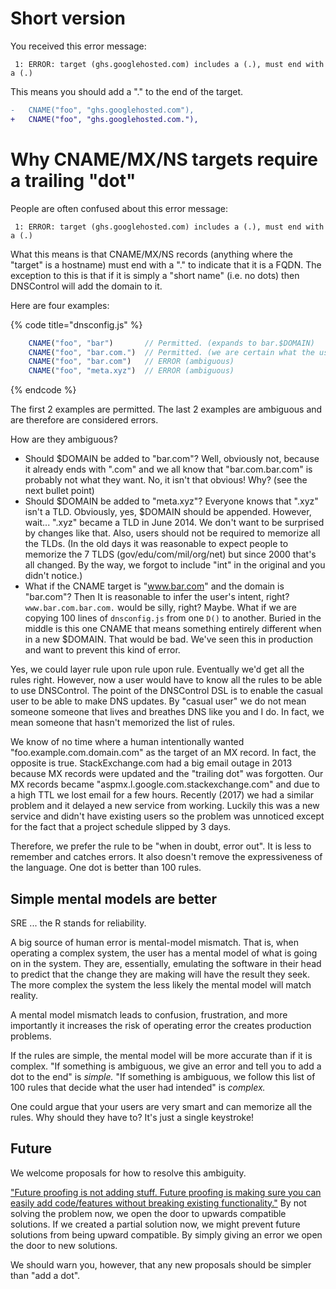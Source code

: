 # Short version

You received this error message:

```text
 1: ERROR: target (ghs.googlehosted.com) includes a (.), must end with a (.)
```

This means you should add a "." to the end of the target.

```diff
-   CNAME("foo", "ghs.googlehosted.com"),
+   CNAME("foo", "ghs.googlehosted.com."),
```

# Why CNAME/MX/NS targets require a trailing "dot"

People are often confused about this error message:

```text
 1: ERROR: target (ghs.googlehosted.com) includes a (.), must end with a (.)
```

What this means is that CNAME/MX/NS records (anything where
the "target" is a hostname) must end with a "." to indicate
that it is a FQDN.  The exception to this is that if it is
simply a "short name" (i.e. no dots) then DNSControl will
add the domain to it.

Here are four examples:

{% code title="dnsconfig.js" %}
```javascript
    CNAME("foo", "bar")       // Permitted. (expands to bar.$DOMAIN)
    CNAME("foo", "bar.com.")  // Permitted. (we are certain what the user wants)
    CNAME("foo", "bar.com")   // ERROR (ambiguous)
    CNAME("foo", "meta.xyz")  // ERROR (ambiguous)
```
{% endcode %}


The first 2 examples are permitted.  The last 2 examples are
ambiguous and are therefore are considered errors.

How are they ambiguous?

  * Should $DOMAIN be added to "bar.com"?  Well, obviously not, because it already ends with ".com" and we all know that "bar.com.bar.com" is probably not what they want. No, it isn't that obvious!  Why?  (see the next bullet point)
  * Should $DOMAIN be added to "meta.xyz"?  Everyone knows that ".xyz" isn't a TLD. Obviously, yes, $DOMAIN should be appended. However, wait...  ".xyz" became a TLD in June 2014.  We don't want to be surprised by changes like that.  Also, users should not be required to memorize all the TLDs. (In the old days it was reasonable to expect people to memorize the 7 TLDS (gov/edu/com/mil/org/net) but since 2000 that's all changed. By the way, we forgot to include "int" in the original and you didn't notice.)
  * What if the CNAME target is "www.bar.com" and the domain is "bar.com"?  Then It is reasonable to infer the user's intent, right?  `www.bar.com.bar.com.` would be silly, right?  Maybe. What if we are copying 100 lines of `dnsconfig.js` from one `D()` to another. Buried in the middle is this one CNAME that means something entirely different when in a new $DOMAIN. That would be bad.  We've seen this in production and want to prevent this kind of error.

Yes, we could layer rule upon rule upon rule.  Eventually we'd get
all the rules right.  However, now a user would have to know all the
rules to be able to use DNSControl.  The point of the DNSControl DSL
is to enable the casual user to be able to make DNS updates. By
"casual user" we do not mean someone someone that lives and breathes DNS
like you and I do.  In fact, we mean someone that hasn't memorized
the list of rules.

We know of no time where a human intentionally wanted
"foo.example.com.domain.com" as the target of an MX record.
In fact, the opposite is true. StackExchange.com had
a big email outage in 2013 because MX records were updated and the
"trailing dot" was forgotten. Our MX records became
"aspmx.l.google.com.stackexchange.com" and due to a high TTL we
lost email for a few hours.  Recently (2017) we had a similar problem
and it delayed a new service from working. Luckily this was a new
service and didn't have existing users so the problem was unnoticed
except for the fact that a project schedule slipped by 3 days.

Therefore, we prefer the rule to be "when in doubt, error out". It
is less to remember and catches errors. It also doesn't remove
the expressiveness of the language.  One dot is better than 100 rules.


## Simple mental models are better

SRE ... the R stands for reliability.

A big source of human error is mental-model mismatch. That is, when
operating a complex system, the user has a mental model of
what is going on in the system. They are, essentially, emulating
the software in their head to predict that the change they are
making will have the result they seek. The more complex the
system the less likely the mental model will match reality.

A mental model mismatch leads to confusion, frustration, and
more importantly it increases the risk of operating error the creates
production problems.

If the rules are simple, the mental model will be more accurate
than if it is complex.  "If something is ambiguous, we give an error
and tell you to add a dot to the end" is *simple.*  "If something
is ambiguous, we follow this list of 100 rules that decide what
the user had intended" is *complex.*

One could argue that your users are very smart and can memorize
all the rules. Why should they have to?  It's just a single keystroke!


## Future

We welcome proposals for how to resolve this ambiguity.

["Future proofing is not adding stuff. Future proofing is making sure you can easily add code/features without breaking existing functionality."](http://softwareengineering.stackexchange.com/a/79591/116123)
By not solving the problem now, we open the door to upwards compatible
solutions.  If we created a partial solution now, we might prevent
future solutions from being upward compatible. By simply giving an
error we open the door to new solutions.

We should warn you, however, that any new proposals should be
simpler than "add a dot".
